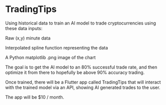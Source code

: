# TradingTips

Using historical data to train an AI model to trade cryptocurrencies using these data inputs:

Raw (x,y) minute data

Interpolated spline function representing the data

A Python matplotlib .png image of the chart

The goal is to get the AI model to an 80% successful trade rate, and then optimize it from there to hopefully be above 90% accuracy trading.

Once trained, there will be a Flutter app called TradingTips that will interact with the trained model via an API, showing AI generated trades to the user.

The app will be $10 / month.
